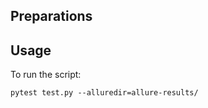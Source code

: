 ## Preparations ##


## Usage ##
To run the script:
```
pytest test.py --alluredir=allure-results/
```


